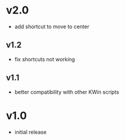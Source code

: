 # v2.0

- add shortcut to move to center

## v1.2

- fix shortcuts not working

## v1.1

- better compatibility with other KWin scripts

# v1.0

- initial release